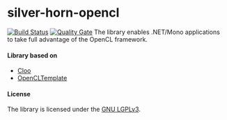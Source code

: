 # silver-horn-opencl
[![Build Status](https://travis-ci.org/kashinoleg/silver-horn-opencl.svg?branch=master)](https://travis-ci.org/kashinoleg/silver-horn-opencl)
[![Quality Gate](https://sonarcloud.io/api/project_badges/measure?project=kashinoleg_silver-horn-opencl&metric=alert_status)](https://sonarcloud.io/dashboard/index/kashinoleg_silver-horn-opencl)
The library enables .NET/Mono applications to take full advantage of the OpenCL framework.

#### Library based on
- [Cloo](https://sourceforge.net/projects/cloo/)
- [OpenCLTemplate](https://code.google.com/archive/p/opencltemplate/)

#### License
The library is licensed under the [GNU LGPLv3](https://github.com/kashinoleg/silver-horn-opencl/blob/master/LICENSE).
